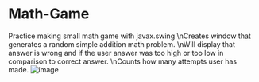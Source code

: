 # Math-Game
Practice making small math game with javax.swing
\nCreates window that generates a random simple addition math problem.
\nWill display that answer is wrong and if the user answer was too high or too low in comparison to correct answer.
\nCounts how many attempts user has made.
![image](https://user-images.githubusercontent.com/87762449/152693694-c9a412a3-3b45-46ef-be03-86a7ccf7fb8d.png)
